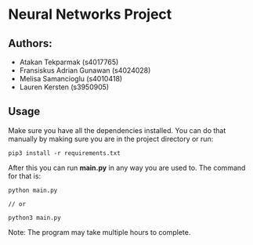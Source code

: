 # Neural Networks Project

## Authors:

* Atakan Tekparmak (s4017765)
* Fransiskus Adrian Gunawan (s4024028)
* Melisa Samancioglu (s4010418)
* Lauren Kersten (s3950905)

## Usage

Make sure you have all the dependencies installed. You can do that manually by making sure you are in the project directory or run:
```
pip3 install -r requirements.txt
```

After this you can run **main.py** in any way you are used to. The command for that is:
```
python main.py

// or

python3 main.py
```

Note: The program may take multiple hours to complete.